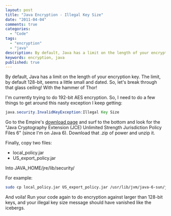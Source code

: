 ```yaml
---
layout: post
title: "Java Encryption - Illegal Key Size"
date: "2011-04-04"
comments: true
categories:
  - "Code"
tags:
  - "encryption"
  - "java"
description: By default, Java has a limit on the length of your encryption key.  The limit, by default 128-bit, seems a little small and dated.  So, let's break through 
keywords: encryption, java
published: true
---
```


By default, Java has a limit on the length of your encryption key.  The limit, by default 128-bit, seems a little small and dated.  So, let's break through that glass ceiling!  With the hammer of Thor!

<!--more-->

I'm currently trying to do 192-bit AES encryption.  So, I need to do a few things to get around this nasty exception I keep getting:

```java
java.security.InvalidKeyException:Illegal Key Size
```

Go to the Empire's [download page](http://www.oracle.com/technetwork/java/javase/downloads/index.html) and surf to the bottom and look for the "Java Cryptography Extension (JCE) Unlimited Strength Jurisdiction Policy Files 6" (since I'm on Java 6).  Download that .zip of power and unzip it.

Finally, copy two files:

* local_policy.jar
* US_export_policy.jar

Into JAVA_HOME/jre/lib/security/

For example:

```bash
sudo cp local_policy.jar US_export_policy.jar /usr/lib/jvm/java-6-sun/jre/lib/security/
```

And voila!  Run your code again to do encryption against larger than 128-bit keys, and your illegal key size message should have vanished like the icebergs.

  
